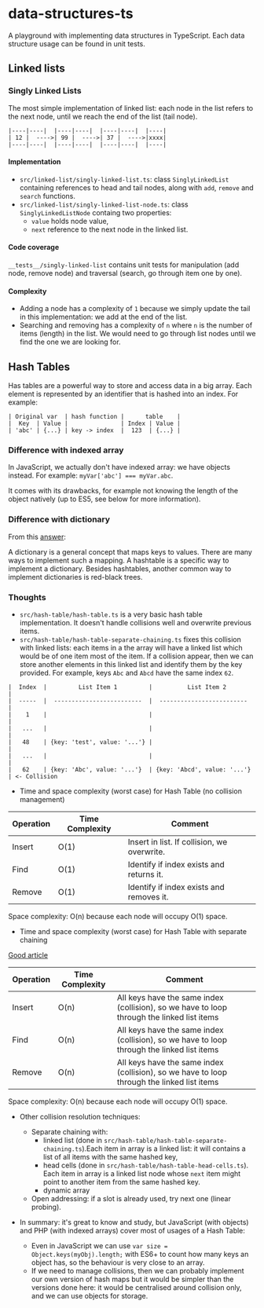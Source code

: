 # data-structures-ts
A playground with implementing data structures in TypeScript.
Each data structure usage can be found in unit tests.

## Linked lists
### Singly Linked Lists
The most simple implementation of linked list: each node in the list refers to the next node, until we reach the end of the list (tail node).

```
|----|----|  |----|----|  |----|----|  |----|
| 12 |  ---->| 99 |  ---->| 37 |  ---->|xxxx|
|----|----|  |----|----|  |----|----|  |----|
```

#### Implementation
* `src/linked-list/singly-linked-list.ts`: class `SinglyLinkedList ` containing references to head and tail nodes, along with `add`, `remove` and `search` functions.
* `src/linked-list/singly-linked-list-node.ts`: class `SinglyLinkedListNode` containg two properties: 
  * `value` holds node value,
  * `next` reference to the next node in the linked list.

#### Code coverage
`__tests__/singly-linked-list` contains unit tests for manipulation (add node, remove node) and traversal (search, go through item one by one).

#### Complexity
* Adding a node has a complexity of `1` because we simply update the tail in this implementation: we add at the end of the list.
* Searching and removing has a complexity of `n` where `n` is the number of items (length) in the list. We would need to go through list nodes until we find the one we are looking for.

## Hash Tables
Has tables are a powerful way to store and access data in a big array. Each element is represented by an identifier that is hashed into an index.
For example:
```
| Original var  | hash function |      table    |
|  Key  | Value |               | Index | Value |
| 'abc' | {...} | key -> index  |  123  | {...} |
```
### Difference with indexed array
In JavaScript, we actually don't have indexed array: we have objects instead.
For example: `myVar['abc'] === myVar.abc`. 

It comes with its drawbacks, for example not knowing the length of the object natively (up to ES5, see below for more information). 

### Difference with dictionary
From this [answer](https://stackoverflow.com/a/2061406/1145134):

A dictionary is a general concept that maps keys to values. There are many ways to implement such a mapping.
A hashtable is a specific way to implement a dictionary.
Besides hashtables, another common way to implement dictionaries is red-black trees.

### Thoughts
* `src/hash-table/hash-table.ts` is a very basic hash table implementation. It doesn't handle collisions well and overwrite previous items. 
* `src/hash-table/hash-table-separate-chaining.ts` fixes this collision with linked lists: each items in a the array will have a linked list which would be of one item most of the item. If a collision appear, then we can store another elements in this linked list and identify them by the key provided. For example, keys `Abc` and `Abcd` have the same index `62`.
```
|  Index  |         List Item 1         |          List Item 2        |
|  -----  |  -------------------------  |  -------------------------  |
|    1    |                             |                             |
|   ...   |                             |                             |
|   48    | {key: 'test', value: '...'} |                             |
|   ...   |                             |                             |
|   62    | {key: 'Abc', value: '...'}  | {key: 'Abcd', value: '...'} | <- Collision
```
* Time and space complexity (worst case) for Hash Table (no collision management)

Operation | Time Complexity | Comment
--- | --- | ---
Insert | O(1) | Insert in list. If collision, we overwrite.
Find | O(1) | Identify if index exists and returns it.
Remove | O(1) | Identify if index exists and removes it.

Space complexity: O(n) because each node will occupy O(1) space.

* Time and space complexity (worst case) for Hash Table with separate chaining

[Good article](https://stepik.org/lesson/31445/step/7)

Operation | Time Complexity | Comment
--- | --- | ---
Insert | O(n) | All keys have the same index (collision), so we have to loop through the linked list items
Find | O(n) | All keys have the same index (collision), so we have to loop through the linked list items
Remove | O(n) | All keys have the same index (collision), so we have to loop through the linked list items

Space complexity: O(n) because each node will occupy O(1) space.

* Other collision resolution techniques:
  * Separate chaining with:
    * linked list (done in `src/hash-table/hash-table-separate-chaining.ts`).Each item in array is a linked list: it will contains a list of all items with the same hashed key,
    * head cells (done in `src/hash-table/hash-table-head-cells.ts`). Each item in array is a linked list node whose `next` item might point to another item from the same hashed key.
    * dynamic array
  * Open addressing: if a slot is already used, try next one (linear probing).

* In summary: it's great to know and study, but JavaScript (with objects) and PHP (with indexed arrays) cover most of usages of a Hash Table:
  * Even in JavaScript we can use `var size = Object.keys(myObj).length;` with ES6+ to count how many keys an object has, so the behaviour is very close to an array.
  * If we need to manage collisions, then we can probably implement our own version of hash maps but it would be simpler than the versions done here: it would be centralised around collision only, and we can use objects for storage.